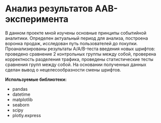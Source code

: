 # Анализ результатов AAB-эксперимента

В данном проекте мной изучены основные принципы событийной аналитики. Определен актуальный период для анализа, построена воронка продаж, исследован путь пользователей до покупки. Проанализированы результаты A/A/B-теста введения новых шрифтов: проведено сравнение 2 контрольных группы между собой, проверена корректность разделения трафика, проведены статистические тесты сравнения групп между собой. На основании полученных данных сделан вывод о нецелесообразности смены шрифтов.

**Используемые библиотеки:**
* pandas
* datetime
* matplotlib
* seaborn
* scipy
* plotly.express
